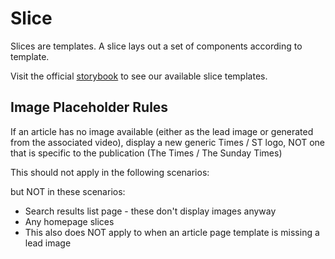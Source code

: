 # Slice

Slices are templates. A slice lays out a set of components
according to template.

Visit the official [storybook](http://components.thetimes.co.uk/?selectedKind=Primitives%2FSlice&selectedStory=Default%20template%20with%20one%20item&full=0&addons=1&stories=1&panelRight=0&addonPanel=storybooks%2Fstorybook-addon-knobs) 
to see our available slice templates.

## Image Placeholder Rules

If an article has no image available (either as the lead image or generated from
the associated video), display a new generic Times / ST logo, NOT one that is
specific to the publication (The Times / The Sunday Times)

This should not apply in the following scenarios:

but NOT in these scenarios:

* Search results list page - these don't display images anyway
* Any homepage slices
* This also does NOT apply to when an article page template is missing a lead
  image
